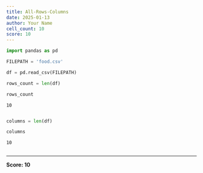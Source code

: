 ```yaml
---
title: All-Rows-Columns
date: 2025-01-13
author: Your Name
cell_count: 10
score: 10
---
```


```python
import pandas as pd
```


```python
FILEPATH = 'food.csv'
```


```python
df = pd.read_csv(FILEPATH)
```


```python
rows_count = len(df)
```


```python
rows_count
```




    10




```python

```


```python
columns = len(df)
```


```python
columns
```




    10




```python

```


---
**Score: 10**
